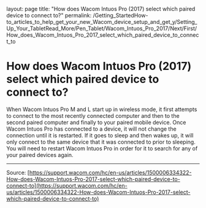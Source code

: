 layout: page
title: "How does Wacom Intuos Pro (2017) select which paired device to connect to?"
permalink: /Getting_StartedHow-to_articles_to_help_get_your_new_Wacom_device_setup_and_get_y/Setting_Up_Your_TabletRead_More/Pen_Tablet/Wacom_Intuos_Pro_2017/Next/First/How_does_Wacom_Intuos_Pro_2017_select_which_paired_device_to_connect_to

# How does Wacom Intuos Pro (2017) select which paired device to connect to?

When Wacom Intuos Pro M and L start up in wireless mode, it first attempts to connect to the most recently connected computer and then to the second paired computer and finally to your paired mobile device. Once Wacom Intuos Pro has connected to a device, it will not change the connection until it is restarted. If it goes to sleep and then wakes up, it will only connect to the same device that it was connected to prior to sleeping. You will need to restart Wacom Intuos Pro in order for it to search for any of your paired devices again.

---
Source: [https://support.wacom.com/hc/en-us/articles/1500006334322-How-does-Wacom-Intuos-Pro-2017-select-which-paired-device-to-connect-to](https://support.wacom.com/hc/en-us/articles/1500006334322-How-does-Wacom-Intuos-Pro-2017-select-which-paired-device-to-connect-to)
